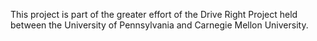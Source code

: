 This project is part of the greater effort of the Drive Right Project held between the University of Pennsylvania and Carnegie Mellon University.
